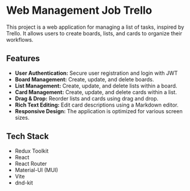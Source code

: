 # Web Management Job Trello

This project is a web application for managing a list of tasks, inspired by Trello. It allows users to create boards, lists, and cards to organize their workflows.

## Features

*   **User Authentication:** Secure user registration and login with JWT
*   **Board Management:** Create, update, and delete boards.
*   **List Management:** Create, update, and delete lists within a board.
*   **Card Management:** Create, update, and delete cards within a list.
*   **Drag & Drop:** Reorder lists and cards using drag and drop.
*   **Rich Text Editing:** Edit card descriptions using a Markdown editor.
*   **Responsive Design:** The application is optimized for various screen sizes.

## Tech Stack

*   Redux Toolkit
*   React
*   React Router
*   Material-UI (MUI)
*   Vite
* dnd-kit

